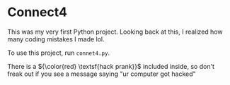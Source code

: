 # Connect4
This was my very first Python project. Looking back at this, I realized how many coding mistakes I made lol.

To use this project, run `connet4.py`.

There is a ${\color{red} \textsf{hack prank}}$ included inside, so don't freak out if you see a message saying "ur computer got hacked"
